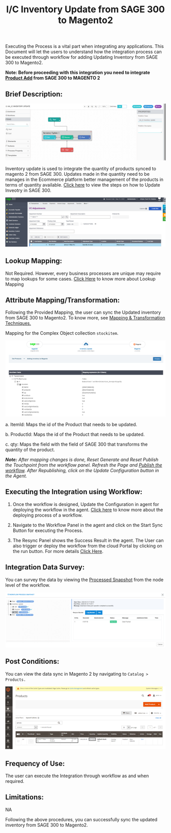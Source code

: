 ﻿---
title: "I/C Inventory Update from SAGE 300 to Magento2"
toc: true
tag: developers
category: "Integration"
menus: 
    sagemagentointegration:
        title: "I/C Inventory Update"
        icon: fa fa-wpexplorer
        identifier: sage300magentoinventoryupdate
---

Executing the Process is a vital part when integrating any applications. This Document will let the users to understand how the integration process can be executed through workflow for adding Updating Inventory from SAGE 300 to Magento2. 

**Note: Before proceeding with this integration you need to integrate [Product Add](/integration/ic-product-add/) from SAGE 300 to MAGENTO 2**

## Brief Description:
![invupdate1](\staticfiles\integration\Sage300-Magento\invupdate1.png)

Inventory update is used to integrate the quantity of products synced to magento 2 from SAGE 300. Updates made in the quantity need to be manages in the Ecommerce platform better management of the products in terms of quantity available. [Click here](/connectors/sage300/) to view the steps on how to Update Inveotry in SAGE 300. 

![invupdate2](\staticfiles\integration\Sage300-Magento\invupdate2.png)

## Lookup Mapping:

Not Required. However, every business processes are unique may require to map lookups for some cases. [Click Here](/transformation/using-lookups-for-value-exchange/) to know more about Lookup Mapping

## Attribute Mapping/Transformation:

Following the Provided Mapping, the user can sync the Updated inventory from SAGE 300 to Magento2. To know more, see [Mapping & Transformation Techniques.](/transformation/steps-to-cutomize-prebuilt-mapping/)

Mapping for the Complex Object collection `stockitem`.

![invupdate3](\staticfiles\integration\Sage300-Magento\invupdate3.png)

a. ItemId: Maps the id of the Product that needs to be updated.

b. ProductId: Maps the id of the Product that needs to be updated.

c. qty: Maps the field with the field of SAGE 300 that transforms the quantity of the product.

**_Note:_** _After mapping changes is done, Reset Generate and Reset Publish the Touchpoint from the workflow panel. Refresh the Page and [Publish the workflow](/workflow/deploying-and-executing/#publishing-a-workflow). After Republishing, click on the Update Configuration button in the Agent._

## Executing the Integration using Workflow:

1.	Once the workflow is designed, Update the Configuration in agent for deploying the workflow in the agent. [Click here](/workflow/deploying-and-executing/) to know more about the deploying process of a workflow.

2.	Navigate to the Workflow Panel in the agent and click on the Start Sync Button for executing the Process.

3. The Resync Panel shows the Success Result in the agent. The User can also trigger or deploy the workflow from the cloud Portal by clicking on the run button. For more details [Click Here](/workflow/deploying-and-executing/#executing-the-workflow).
 
## Integration Data Survey:

You can survey the data by viewing the [Processed Snapshot](/workflow/list-of-snapshot/)  from the node level of the workflow.

![invupdate6](\staticfiles\integration\Sage300-Magento\invupdate6.png)

## Post Conditions:

You can view the data sync in Magento 2 by navigating to `Catalog > Products.`

![invupdate7](\staticfiles\integration\Sage300-Magento\invupdate7.png)

## Frequency of Use:
The user can execute the Integration through workflow as and when required. 

## Limitations:
NA

Following the above procedures, you can successfully sync the updated inventory from SAGE 300 to Magento2.

